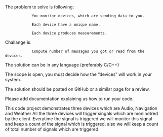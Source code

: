 # 


The problem to solve is following:

                You monitor devices, which are sending data to you.

                Each device have a unique name.

                Each device produces measurements.

 

Challange is:

                Compute number of messages you got or read from the devices.

 

The solution can be in any language (preferably C/C++)

The scope is open, you must decide how the “devices” will work in your system.

The solution should be posted on GitHub or a similar page for a review.

Please add documentation explaining us how to run your code.


This code project demonstrates three devices which are Audio, Navigation and Weather
All the three devices will trigger singals which are moninotred by the client.
Everytime the signal is triggered we will monitor this signal and keep a count of the signal which is triggered.
also we will keep a count of total number of signals which are triggered


